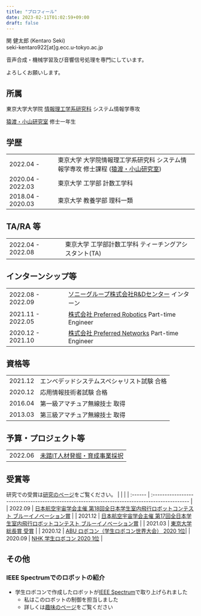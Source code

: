 ```yaml
---
title: "プロフィール"
date: 2023-02-11T01:02:59+09:00
draft: false
---
```


関 健太郎 (Kentaro Seki)\
seki-kentaro922[at]g.ecc.u-tokyo.ac.jp

音声合成・機械学習及び音響信号処理を専門にしています。

よろしくお願いします。

## 所属

東京大学大学院 [情報理工学系研究科](https://www.i.u-tokyo.ac.jp/) システム情報学専攻 

[猿渡・小山研究室](https://www.sp.ipc.i.u-tokyo.ac.jp/) 修士一年生

## 学歴

|                   |                                                                                                           |
| :---------------- | :-------------------------------------------------------------------------------------------------------- |
| 2022.04 -         | 東京大学 大学院情報理工学系研究科 システム情報学専攻 修士課程 ([猿渡・小山研究室](https://www.sp.ipc.i.u-tokyo.ac.jp/)) |
| 2020.04 - 2022.03 | 東京大学 工学部 計数工学科                                                                                |
| 2018.04 - 2020.03 | 東京大学 教養学部 理科一類                                                                                |

## TA/RA 等

|                   |                                                               |
| :---------------- | :------------------------------------------------------------ |
| 2022.04 - 2022.08 | 東京大学 工学部計数工学科 ティーチングアシスタント(TA)        |

## インターンシップ等

|                   |                                                                                            |
| :---------------- | :----------------------------------------------------------------------------------------- |
| 2022.08 - 2022.09 | [ソニーグループ株式会社R&Dセンター](https://www.sony.com/ja/SonyInfo/research/) インターン |
| 2021.11 - 2022.05 | [株式会社 Preferred Robotics](https://www.pfrobotics.jp/) Part-time Engineer                |
| 2020.12 - 2021.10 | [株式会社 Preferred Networks](https://www.preferred.jp/ja/) Part-time Engineer             |

## 資格等

|         |                                                                |
| :------ | :------------------------------------------------------------- |
| 2021.12 | エンベデッドシステムスペシャリスト試験 合格                    |
| 2020.12 | 応用情報技術者試験 合格                                        |
| 2016.04 | 第一級アマチュア無線技士 取得                                  |
| 2013.03 | 第三級アマチュア無線技士 取得                                  |

## 予算・プロジェクト等
|         |                                                                                                |
| :------ | :--------------------------------------------------------------------------------------------- |
| 2022.06 | [未踏IT人材発掘・育成事業採択](https://www.ipa.go.jp/jinzai/mitou/2022/gaiyou_fj-2.html)       |

## 受賞等
研究での受賞は[研究のページ](../research#受賞)をご覧ください。
|         |                                                                                                |
| :------ | :--------------------------------------------------------------------------------------------- |
| 2022.09 | [日本航空宇宙学会主催 第18回全日本学生室内飛行ロボットコンテスト ブルーイノベーション賞](http://indoor-flight.com/archive/11) |
| 2021.12 | [日本航空宇宙学会主催 第17回全日本学生室内飛行ロボットコンテスト ブルーイノベーション賞](http://indoor-flight.com/archive/10) |
| 2021.03 | [東京大学総長賞 受賞](https://tuk.t.u-tokyo.ac.jp/robotech/2021-03-05RoboTech%E3%81%8C%E6%9D%B1%E4%BA%AC%E5%A4%A7%E5%AD%A6%E7%B7%8F%E9%95%B7%E8%B3%9E%E3%82%92%E5%8F%97%E8%B3%9E%E3%81%97%E3%81%BE%E3%81%97%E3%81%9F%EF%BC%81/) |
| 2020.12 | [ABU ロボコン（学生ロボコン世界大会） 2020 1位](https://official-robocon.com/history/abu/?history=%e7%ac%ac%e5%8d%81%e4%b9%9d%e5%9b%9e%e5%a4%a7%e4%bc%9a)|
| 2020.09 | [NHK 学生ロボコン 2020 1位](https://official-robocon.com/history/gakusei/?history=twentynine)  |

## その他
### IEEE Spectrumでのロボットの紹介
- 学生ロボコンで作成したロボットが[IEEE Spectrum](https://spectrum.ieee.org/video-friday-bittle-robot-dog)で取り上げられました
    - 私はこのロボットの制御を担当しました
    - 詳しくは[趣味のページ](../hobby#nhk学生ロボコン)をご覧ください

